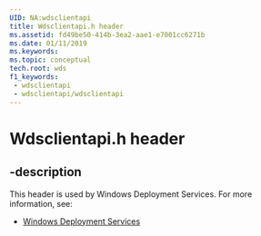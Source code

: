 ```yaml
---
UID: NA:wdsclientapi
title: Wdsclientapi.h header
ms.assetid: fd49be50-414b-3ea2-aae1-e7001cc6271b
ms.date: 01/11/2019
ms.keywords: 
ms.topic: conceptual
tech.root: wds
f1_keywords:
 - wdsclientapi
 - wdsclientapi/wdsclientapi
---
```


# Wdsclientapi.h header


## -description

This header is used by Windows Deployment Services. For more information, see:

- [Windows Deployment Services](../_wds/index.md)

